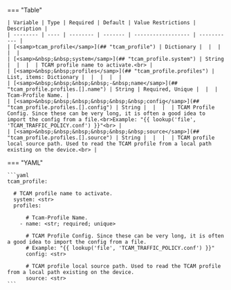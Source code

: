 <!--
  ~ Copyright (c) 2024 Arista Networks, Inc.
  ~ Use of this source code is governed by the Apache License 2.0
  ~ that can be found in the LICENSE file.
  -->
=== "Table"

    | Variable | Type | Required | Default | Value Restrictions | Description |
    | -------- | ---- | -------- | ------- | ------------------ | ----------- |
    | [<samp>tcam_profile</samp>](## "tcam_profile") | Dictionary |  |  |  |  |
    | [<samp>&nbsp;&nbsp;system</samp>](## "tcam_profile.system") | String |  |  |  | TCAM profile name to activate.<br> |
    | [<samp>&nbsp;&nbsp;profiles</samp>](## "tcam_profile.profiles") | List, items: Dictionary |  |  |  |  |
    | [<samp>&nbsp;&nbsp;&nbsp;&nbsp;-&nbsp;name</samp>](## "tcam_profile.profiles.[].name") | String | Required, Unique |  |  | Tcam-Profile Name. |
    | [<samp>&nbsp;&nbsp;&nbsp;&nbsp;&nbsp;&nbsp;config</samp>](## "tcam_profile.profiles.[].config") | String |  |  |  | TCAM Profile Config. Since these can be very long, it is often a good idea to import the config from a file.<br>Example: "{{ lookup('file', 'TCAM_TRAFFIC_POLICY.conf') }}"<br> |
    | [<samp>&nbsp;&nbsp;&nbsp;&nbsp;&nbsp;&nbsp;source</samp>](## "tcam_profile.profiles.[].source") | String |  |  |  | TCAM profile local source path. Used to read the TCAM profile from a local path existing on the device.<br> |

=== "YAML"

    ```yaml
    tcam_profile:

      # TCAM profile name to activate.
      system: <str>
      profiles:

          # Tcam-Profile Name.
        - name: <str; required; unique>

          # TCAM Profile Config. Since these can be very long, it is often a good idea to import the config from a file.
          # Example: "{{ lookup('file', 'TCAM_TRAFFIC_POLICY.conf') }}"
          config: <str>

          # TCAM profile local source path. Used to read the TCAM profile from a local path existing on the device.
          source: <str>
    ```
